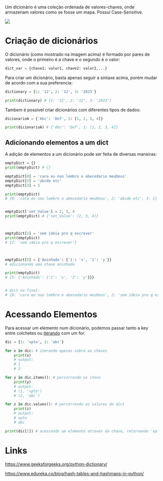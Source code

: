 Um dicionário é uma coleção ordenada de valores-chaves, onde armazenam valores como se fosse um mapa. Possui Case-Sensitive.

![](Pasted%20image%2020231212202458.png)


# Criação de dicionários
O dicionário (como mostrado na imagem acima) é formado por pares de valores, onde o primeiro é a chave e o segundo é o valor:
```python
dict_var = {chave1: valor1, chave2: valor2,...}
```


Para criar um dicionário, basta apenas seguir a sintaxe acima, porém mudar de acordo com a sua preferencia:

```python
dictionary = {1: '12', 2: '12', 3: '2023'}

print(dictionary) # {1: '12', 2: '12', 3: '2023'}
```


Tambem é possível criar dicionários com diferentes tipos de dados:

```python
dicionarioA = {'Abc': 'Def', 1: [1, 2, 3, 4]}

print(dicionarioA) # {'Abc': 'Def', 1: [1, 2, 3, 4]}
```


## Adicionando elementos a um dict

A adição de elementos a um dicionário pode ser feita de diversas maneiras:

```python
emptyDict = {}
print(emptyDict) # {}

emptyDict[0] = 'cara eu nao lembro o abecedario meuDeus'
emptyDict[2] = 'abcde etc'
emptyDict[3] = 1

print(emptyDict)
# {0: 'cara eu nao lembro o abecedario meuDeus', 2: 'abcde etc', 3: 1}


emptyDict['set_Value'] = 2, 3, 4
print(emptyDict) # {'set_Value': (2, 3, 4)}



emptyDict[2] = 'sem ideia pro q escrever'
print(emptyDict)
# {2: 'sem ideia pro q escrever'}



emptyDict[5] = {'Aninhado': {'1': 'x', '2': 'y'}} 
# adicionando uma chave aninhada

print(emptyDict)
# {5: {'Aninhado': {'1': 'x', '2': 'y'}}}


# dict no final:
# {0: 'cara eu nao lembro o abecedario meuDeus', 2: 'sem ideia pro q escrever', 3: 1, 'set_Value': (2, 3, 4), 5: {'Aninhado': {'1': 'x', '2': 'y'}}}

```

# Acessando Elementos
Para acessar um elemento num dicionário, podemos passar tanto a key entre colchetes ou [iterando](Itarables%20and%20Iterators.md) com um for:

```python
dic = {1: 'xpto', 2: 'abc'}

for x in dic: # iterando apenas sobre as chaves
	print(x)
	# output:
	# 1
	# 2

for y in dic.items(): # percorrendo os itens
	print(y)
	# output:
	# (1, 'xpto')
	# (2, 'abc')

for z in dic.values(): # percorrendo os valores do dict
	print(z)
	# output:
	# xpto
	# abc

print(dic[1]) # acessando um elemento através da chave, retornando 'xpto'
```

# Links

https://www.geeksforgeeks.org/python-dictionary/

https://www.edureka.co/blog/hash-tables-and-hashmaps-in-python/